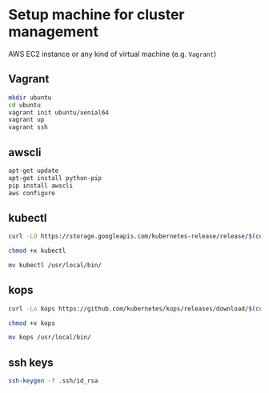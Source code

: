 # Setup machine for cluster management

AWS EC2 instance or any kind of virtual machine (e.g. `Vagrant`)

## Vagrant
```bash
mkdir ubuntu
cd ubuntu
vagrant init ubuntu/xenial64
vagrant up
vagrant ssh
```

## awscli
```bash
apt-get update
apt-get install python-pip
pip install awscli
aws configure
```

## kubectl
```bash
curl -LO https://storage.googleapis.com/kubernetes-release/release/$(curl -s https://storage.googleapis.com/kubernetes-release/release/stable.txt)/bin/linux/amd64/kubectl

chmod +x kubectl

mv kubectl /usr/local/bin/
```

## kops
```bash
curl -Lo kops https://github.com/kubernetes/kops/releases/download/$(curl -s https://api.github.com/repos/kubernetes/kops/releases/latest | grep tag_name | cut -d '"' -f 4)/kops-linux-amd64

chmod +x kops

mv kops /usr/local/bin/
```

## ssh keys
```bash
ssh-keygen -f .ssh/id_rsa
```



